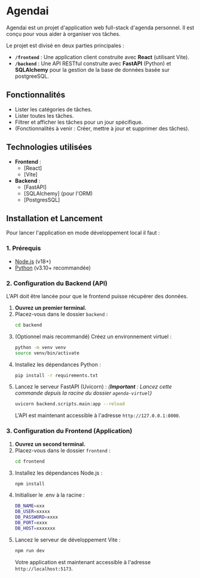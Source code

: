 # Agendai

Agendai est un projet d'application web full-stack d'agenda personnel. Il est conçu pour vous aider à organiser vos tâches.

Le projet est divisé en deux parties principales :
* **`/frontend`** : Une application client construite avec **React** (utilisant Vite).
* **`/backend`** : Une API RESTful construite avec **FastAPI** (Python) et **SQLAlchemy** pour la gestion de la base de données basée sur postgreeSQL.

## Fonctionnalités

* Lister les catégories de tâches.
* Lister toutes les tâches.
* Filtrer et afficher les tâches pour un jour spécifique.
* (Fonctionnalités à venir : Créer, mettre à jour et supprimer des tâches).

## Technologies utilisées

* **Frontend** :
    * [React]
    * [Vite]
* **Backend** :
    * [FastAPI]
    * [SQLAlchemy] (pour l'ORM)
    * [PostgresSQL]

## Installation et Lancement

Pour lancer l'application en mode développement local il faut :

### 1. Prérequis

* [Node.js](https://nodejs.org/) (v18+)
* [Python](https://www.python.org/) (v3.10+ recommandée)

### 2. Configuration du Backend (API)

L'API doit être lancée pour que le frontend puisse récupérer des données.

1.  **Ouvrez un premier terminal.**
2.  Placez-vous dans le dossier `backend` :
    ```bash
    cd backend
    ```
3.  (Optionnel mais recommandé) Créez un environnement virtuel :
    ```bash
    python -m venv venv
    source venv/bin/activate 
    ```
4.  Installez les dépendances Python :
    ```bash
    pip install -r requirements.txt
    ```
5.  Lancez le serveur FastAPI (Uvicorn) :
    *(**Important** : Lancez cette commande depuis la racine du dossier `agenda-virtuel`)*
    ```bash
    uvicorn backend.scripts.main:app --reload
    ```
    L'API est maintenant accessible à l'adresse `http://127.0.0.1:8000`.

### 3. Configuration du Frontend (Application)

1.  **Ouvrez un second terminal.**
2.  Placez-vous dans le dossier `frontend` :
    ```bash
    cd frontend
    ```
3.  Installez les dépendances Node.js :
    ```bash
    npm install
    ```
4. Initialiser le .env à la racine :
    ```bash
    DB_NAME=xxx
    DB_USER=xxxxx
    DB_PASSWORD=xxxx
    DB_PORT=xxxx
    DB_HOST=xxxxxxx
    ```
4.  Lancez le serveur de développement Vite :
    ```bash
    npm run dev
    ```
    Votre application est maintenant accessible à l'adresse `http://localhost:5173`.


